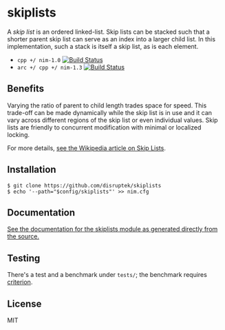 # skiplists

A _skip list_ is an ordered linked-list. Skip lists can be stacked such that
a shorter parent skip list can serve as an index into a larger child list. In
this implementation, such a stack is itself a skip list, as is each element.

- `cpp +/ nim-1.0` [![Build Status](https://travis-ci.org/disruptek/skiplists.svg?branch=master)](https://travis-ci.org/disruptek/skiplists)
- `arc +/ cpp +/ nim-1.3` [![Build Status](https://travis-ci.org/disruptek/skiplists.svg?branch=devel)](https://travis-ci.org/disruptek/skiplists)

## Benefits

Varying the ratio of parent to child length trades space for speed. This
trade-off can be made dynamically while the skip list is in use and it can vary
across different regions of the skip list or even individual values. Skip lists
are friendly to concurrent modification with minimal or localized locking.

For more details, [see the Wikipedia article on Skip Lists](https://en.wikipedia.org/wiki/Skip_list).

## Installation

```
$ git clone https://github.com/disruptek/skiplists
$ echo '--path="$config/skiplists"' >> nim.cfg
```

## Documentation

[See the documentation for the skiplists module as generated directly from the
source.](https://disruptek.github.io/skiplists/skiplists.html)

## Testing

There's a test and a benchmark under `tests/`; the benchmark requires
[criterion](https://disruptek.github.io/criterion).

## License
MIT
